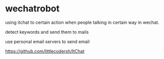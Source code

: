 # wechatrobot

using itchat to certain action when people talking in certain way in wechat.


detect keywords and send them to mails 

use personal email servers to send email


https://github.com/littlecodersh/ItChat

